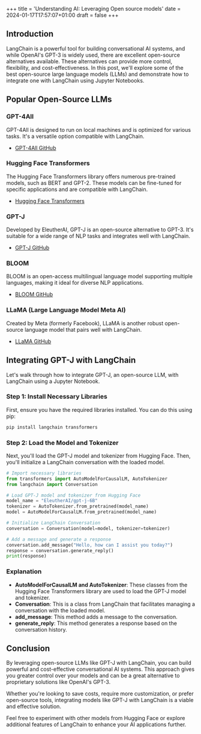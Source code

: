 +++
title = 'Understanding AI: Leveraging Open source models'
date = 2024-01-17T17:57:07+01:00
draft = false
+++

## Introduction

LangChain is a powerful tool for building conversational AI systems, and while OpenAI's GPT-3 is widely used, there are excellent open-source alternatives available. These alternatives can provide more control, flexibility, and cost-effectiveness. In this post, we'll explore some of the best open-source large language models (LLMs) and demonstrate how to integrate one with LangChain using Jupyter Notebooks.

## Popular Open-Source LLMs

### GPT-4All

GPT-4All is designed to run on local machines and is optimized for various tasks. It's a versatile option compatible with LangChain.

- [GPT-4All GitHub](https://github.com/nomic-ai/gpt4all)

### Hugging Face Transformers

The Hugging Face Transformers library offers numerous pre-trained models, such as BERT and GPT-2. These models can be fine-tuned for specific applications and are compatible with LangChain.

- [Hugging Face Transformers](https://huggingface.co/transformers/)

### GPT-J

Developed by EleutherAI, GPT-J is an open-source alternative to GPT-3. It's suitable for a wide range of NLP tasks and integrates well with LangChain.

- [GPT-J GitHub](https://github.com/kingoflolz/mesh-transformer-jax)

### BLOOM

BLOOM is an open-access multilingual language model supporting multiple languages, making it ideal for diverse NLP applications.

- [BLOOM GitHub](https://github.com/bigscience-workshop/bigscience)

### LLaMA (Large Language Model Meta AI)

Created by Meta (formerly Facebook), LLaMA is another robust open-source language model that pairs well with LangChain.

- [LLaMA GitHub](https://github.com/facebookresearch/LLaMA)

## Integrating GPT-J with LangChain

Let's walk through how to integrate GPT-J, an open-source LLM, with LangChain using a Jupyter Notebook.

### Step 1: Install Necessary Libraries

First, ensure you have the required libraries installed. You can do this using pip:

```bash
pip install langchain transformers
```

### Step 2: Load the Model and Tokenizer

Next, you'll load the GPT-J model and tokenizer from Hugging Face. Then, you'll initialize a LangChain conversation with the loaded model.

```python
# Import necessary libraries
from transformers import AutoModelForCausalLM, AutoTokenizer
from langchain import Conversation

# Load GPT-J model and tokenizer from Hugging Face
model_name = "EleutherAI/gpt-j-6B"
tokenizer = AutoTokenizer.from_pretrained(model_name)
model = AutoModelForCausalLM.from_pretrained(model_name)

# Initialize LangChain Conversation
conversation = Conversation(model=model, tokenizer=tokenizer)

# Add a message and generate a response
conversation.add_message("Hello, how can I assist you today?")
response = conversation.generate_reply()
print(response)
```

### Explanation

- **AutoModelForCausalLM and AutoTokenizer**: These classes from the Hugging Face Transformers library are used to load the GPT-J model and tokenizer.
- **Conversation**: This is a class from LangChain that facilitates managing a conversation with the loaded model.
- **add_message**: This method adds a message to the conversation.
- **generate_reply**: This method generates a response based on the conversation history.

## Conclusion

By leveraging open-source LLMs like GPT-J with LangChain, you can build powerful and cost-effective conversational AI systems. This approach gives you greater control over your models and can be a great alternative to proprietary solutions like OpenAI's GPT-3.

Whether you're looking to save costs, require more customization, or prefer open-source tools, integrating models like GPT-J with LangChain is a viable and effective solution.

Feel free to experiment with other models from Hugging Face or explore additional features of LangChain to enhance your AI applications further.
